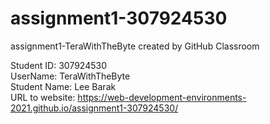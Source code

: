 


# assignment1-307924530
assignment1-TeraWithTheByte created by GitHub Classroom

Student ID: 307924530<br>
UserName: TeraWithTheByte<br>
Student Name: Lee Barak<br>
URL to website:  https://web-development-environments-2021.github.io/assignment1-307924530/

